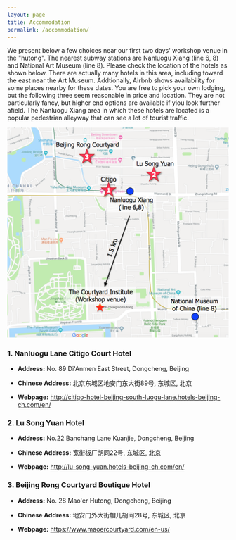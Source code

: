 ```yaml
---
layout: page
title: Accommodation
permalink: /accommodation/
---
```


We present below a few choices near our first two days' workshop venue in the "hutong". The nearest subway stations are Nanluogu Xiang (line 6, 8) and National Art Museum (line 8). Please check the location of the hotels as shown below. There are actually many hotels in this area, including toward the east near the Art Museum. Addtionally, Airbnb shows availability for some places nearby for these dates. You are free to pick your own lodging, but the following three seem reasonable in price and location. They are not particularly fancy, but higher end options are available if yiou look further afield. The Nanluogu Xiang area in which these hotels are located is a popular pedestrian alleyway that can see a lot of tourist traffic. 

<img src="/images/hotels.png" width="600">



### 1. Nanluogu Lane Citigo Court Hotel

* __Address:__ No. 89 Di'Anmen East Street, Dongcheng, Beijing

* __Chinese Address:__ 北京东城区地安门东大街89号, 东城区, 北京

* __Webpage:__ <a href="http://citigo-hotel-beijing-south-luogu-lane.hotels-beijing-ch.com/en/" target="_blank">http://citigo-hotel-beijing-south-luogu-lane.hotels-beijing-ch.com/en/</a>


### 2. Lu Song Yuan Hotel

* __Address:__ No.22 Banchang Lane Kuanjie, Dongcheng, Beijing

* __Chinese Address:__ 宽街板厂胡同22号, 东城区, 北京

* __Webpage:__ <a href="http://lu-song-yuan.hotels-beijing-ch.com/en/" target="_blank">http://lu-song-yuan.hotels-beijing-ch.com/en/</a>


### 3. Beijing Rong Courtyard Boutique Hotel

* __Address:__ No. 28 Mao'er Hutong, Dongcheng, Beijing

* __Chinese Address:__ 地安门外大街帽儿胡同28号, 东城区, 北京

* __Webpage:__ <a href="https://www.maoercourtyard.com/en-us/" target="_blank">https://www.maoercourtyard.com/en-us/</a>
